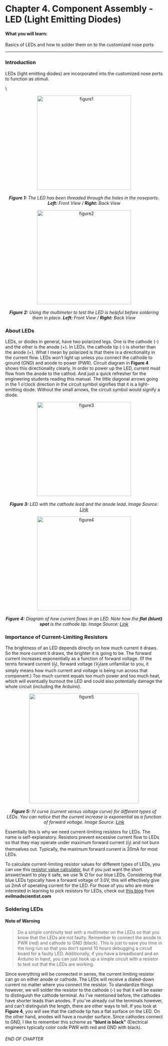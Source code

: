 # Chapter 4. Component Assembly - LED (Light Emitting Diodes)

#### What you will learn:

Basics of LEDs and how to solder them on to the customized nose ports
___

### Introduction
LEDs (light emitting diodes) are incorporated into the customized nose ports to function as stimuli.

\
<p align="center">
    <img title = "figure1" src="https://github.com/selincapan/DNAMIC-Hardware-Documentations/blob/finished-mardown-files/Chapter_4.Component_Assembly-LED/imgs/Figure_1.png?raw=true" align=center width=300/><br><br>
    <b><i>Figure 1:</b> The LED has been threaded through the holes in the noseports. <b>Left:</b> Front View / <b>Right:</b> Back View</i>
</p>

<p align="center">
    <img title = "figure2" src="https://github.com/selincapan/DNAMIC-Hardware-Documentations/blob/finished-mardown-files/Chapter_4.Component_Assembly-LED/imgs/Figure_2.png?raw=true" align=center width=300/><br><br>
    <b><i>Figure 2:</b>  Using the multimeter to test the LED is helpful before soldering them in place. <b>Left:</b> Front View / <b>Right:</b> Back View</i>
</p>

### About LEDs

LEDs, or diodes in general, have two polarized legs. One is the cathode (-) and the other is the anode (+). In LEDs, the cathode tip (-) is shorter than the anode (+). What I mean by polarized is that there is a directionality in the current flow. LEDs won’t light up unless you connect the cathode to ground (GND) and anode to power (PWR). Circuit diagram in **Figure 4** shows this directionality clearly. In order to power up the LED, current must flow from the anode to the cathod. And just a quick refresher for the engineering students reading this manual. The little diagonal arrows going in the 1 o’clock direction in the circuit symbol signifies that it is a light-emitting diode. Without the small arrows, the circuit symbol would signify a diode.

<p align="center">
    <img title = "figure3" src="https://github.com/selincapan/DNAMIC-Hardware-Documentations/blob/finished-mardown-files/Chapter_4.Component_Assembly-LED/imgs/Figure_3.png?raw=true" align=center width=300/><br><br>
    <b><i>Figure 3:</b> LED with the cathode lead and the anode lead. Image Source: <a href="http://sciencewithkids.com/science-facts/facts-about-LEDs.html"> Link </a> </i>
</p>

<p align="center">
    <img title = "figure4" src="https://github.com/selincapan/DNAMIC-Hardware-Documentations/blob/finished-mardown-files/Chapter_4.Component_Assembly-LED/imgs/Figure_4.png?raw=true" align=center width=300/><br><br>
    <b><i>Figure 4:</b> Diagram of how current flows in an LED. Note how the <b>flat (blunt) spot</b> is the cathode tip. Image Source: <a href="http://www.mainbyte.com/ti99/electronics/led.html"> Link </a> </i>
</p>

### Importance of Current-Limiting Resistors

The brightness of an LED depends directly on how much current it draws. So the more current it draws, the brighter it is going to be. The forward current increases exponentially as a function of forward voltage. (If the terms forward current ($I_{f}$), forward voltage ($V_{f}$)are unfamiliar to you, it simply means how much current and voltage is being run across that component.) Too much current equals too much power and too much heat, which will eventually burnout the LED and could also potentially damage the whole circuit (including the Arduino). 

<p align="center">
    <img title = "figure5" src="https://github.com/selincapan/DNAMIC-Hardware-Documentations/blob/finished-mardown-files/Chapter_4.Component_Assembly-LED/imgs/Figure_5.png?raw=true" align=center width=350/><br><br>
    <b><i>Figure 5:</b> IV curve (current versus voltage curve) for different types of LEDs. You can notice that the current increase is exponential as a function of forward voltage. Image Source: <a href="http://lednique.com/current-voltage-relationships/iv-curves/"> Link </a></i>
</p>

Essentially this is why we need current-limiting resistors for LEDs. The name is self-explanatory. Resistors prevent excessive current flow to LEDs so that they may operate under maximum forward current ($I_{f}$) and not burn themselves out. Typically, the maximum forward current is 20mA for most LEDs.

To calculate current-limiting resistor values for different types of LEDs, you can use this [resistor value calculator](https://www.digikey.com/en/resources/conversion-calculators/conversion-calculator-led-series-resistor), but if you just want the short answer/want to play it safe, we use 1k Ω for our blue LEDs. Considering that blue LEDs typically have a forward voltage of 3.0V, this will effectively give us 2mA of operating current for the LED. For those of you who are more interested in learning to pick resistors for LEDs, check out [this blog](https://www.evilmadscientist.com/2012/resistors-for-leds/) from **evilmadscientist.com**

### Soldering LEDs

#### Note of Warning

>Do a simple continuity test with a multimeter on the LEDs so that you know that the LEDs are not faulty. Remember to connect the anode to PWR (red) and cathode to GND (black). This is just to save you time in the long run so that you don’t spend 10 hours debugging a circuit board for a faulty LED. Additionally, if you have a breadboard and an Arduino in hand, you can just hook up a simple circuit with a resistor to test out that the LEDs are working.

Since everything will be connected in series, the current limiting resistor can go on either anode or cathode. The LEDs will receive a dialed-down current no matter where you connect the resistor. To standardize things however, we will solder the resistor to the cathode (-) so that it will be easier to distinguish the cathode terminal. As I’ve mentioned before, the cathodes have shorter leads than anodes. If you’ve already cut the terminals however, and can’t distinguish the length, there are other ways to tell. If you look at **Figure 4**, you will see that the cathode tip has a flat surface on the LED. On the other hand, anodes will have a rounder surface. Since cathodes connect to GND, I like to remember this scheme as **“blunt is black”** (Electrical engineers typically color code PWR with red and GND with black).

###### END OF CHAPTER
